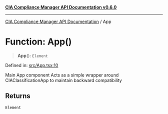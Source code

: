 [**CIA Compliance Manager API Documentation v0.6.0**](../README.md)

***

[CIA Compliance Manager API Documentation](../globals.md) / App

# Function: App()

> **App**(): `Element`

Defined in: [src/App.tsx:10](https://github.com/Hack23/cia-compliance-manager/blob/main/src/App.tsx#L10)

Main App component
Acts as a simple wrapper around CIAClassificationApp to maintain backward compatibility

## Returns

`Element`
